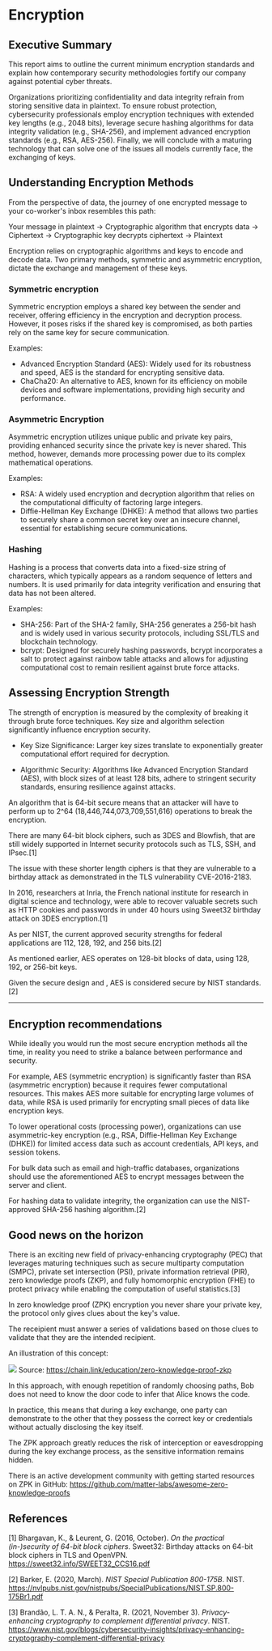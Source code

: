 # Encryption

## Executive Summary

This report aims to outline the current minimum encryption standards and explain how contemporary security methodologies fortify our company against potential cyber threats.

Organizations prioritizing confidentiality and data integrity refrain from storing sensitive data in plaintext. To ensure robust protection, cybersecurity professionals employ encryption techniques with extended key lengths (e.g., 2048 bits), leverage secure hashing algorithms for data integrity validation (e.g., SHA-256), and implement advanced encryption standards (e.g., RSA, AES-256). Finally, we will conclude with a maturing technology that can solve one of the issues all models currently face, the exchanging of keys.

## Understanding Encryption Methods

From the perspective of data, the journey of one encrypted message to your co-worker's inbox resembles this path:

Your message in plaintext -> Cryptographic algorithm that encrypts data -> Ciphertext -> Cryptographic key decrypts ciphertext -> Plaintext

Encryption relies on cryptographic algorithms and keys to encode and decode data. Two primary methods, symmetric and asymmetric encryption, dictate the exchange and management of these keys.

### Symmetric encryption

Symmetric encryption employs a shared key between the sender and receiver, offering efficiency in the encryption and decryption process. However, it poses risks if the shared key is compromised, as both parties rely on the same key for secure communication.

Examples:
* Advanced Encryption Standard (AES): Widely used for its robustness and speed, AES is the standard for encrypting sensitive data.
* ChaCha20: An alternative to AES, known for its efficiency on mobile devices and software implementations, providing high security and performance.

### Asymmetric Encryption

Asymmetric encryption utilizes unique public and private key pairs, providing enhanced security since the private key is never shared. This method, however, demands more processing power due to its complex mathematical operations.

Examples:
* RSA: A widely used encryption and decryption algorithm that relies on the computational difficulty of factoring large integers.
* Diffie-Hellman Key Exchange (DHKE): A method that allows two parties to securely share a common secret key over an insecure channel, essential for establishing secure communications.

### Hashing

Hashing is a process that converts data into a fixed-size string of characters, which typically appears as a random sequence of letters and numbers. It is used primarily for data integrity verification and ensuring that data has not been altered.

Examples:
* SHA-256: Part of the SHA-2 family, SHA-256 generates a 256-bit hash and is widely used in various security protocols, including SSL/TLS and blockchain technology.
* bcrypt: Designed for securely hashing passwords, bcrypt incorporates a salt to protect against rainbow table attacks and allows for adjusting computational cost to remain resilient against brute force attacks.

## Assessing Encryption Strength

The strength of encryption is measured by the complexity of breaking it through brute force techniques. Key size and algorithm selection significantly influence encryption security.

* Key Size Significance: Larger key sizes translate to exponentially greater computational effort required for decryption.

* Algorithmic Security: Algorithms like Advanced Encryption Standard (AES), with block sizes of at least 128 bits, adhere to stringent security standards, ensuring resilience against attacks.

An algorithm that is 64-bit secure means that an attacker will have to perform up to 2^64 (18,446,744,073,709,551,616) operations to break the encryption.

There are many 64-bit block ciphers, such as 3DES and Blowfish, that are still widely supported in Internet security protocols such as TLS, SSH, and IPsec.[1]

The issue with these shorter length ciphers is that they are vulnerable to a birthday attack as demonstrated in the TLS vulnerability CVE-2016-2183.

In 2016, researchers at Inria, the French national institute for research in digital science and technology, were able to recover valuable secrets such as HTTP cookies and passwords in under 40 hours using Sweet32 birthday attack on 3DES encryption.[1]

As per NIST, the current approved security strengths for federal applications are 112, 128, 192, and 256 bits.[2]

As mentioned earlier, AES operates on 128-bit blocks of data, using 128, 192, or 256-bit keys.

Given the secure design and , AES is considered secure by NIST standards.[2]

---

## Encryption recommendations

While ideally you would run the most secure encryption methods all the time, in reality you need to strike a balance between performance and security.

For example, AES (symmetric encryption) is significantly faster than RSA (asymmetric encryption) because it requires fewer computational resources. This makes AES more suitable for encrypting large volumes of data, while RSA is used primarily for encrypting small pieces of data like encryption keys.

To lower operational costs (processing power), organizations can use asymmetric-key encryption (e.g., RSA, Diffie-Hellman Key Exchange (DHKE)) for limited access data such as account credentials, API keys, and session tokens.

For bulk data such as email and high-traffic databases, organizations should use the aforementioned AES to encrypt messages between the server and client.

For hashing data to validate integrity, the organization can use the NIST-approved SHA-256 hashing algorithm.[2]

## Good news on the horizon

There is an exciting new field of privacy-enhancing cryptography (PEC) that leverages maturing techniques such as secure multiparty computation (SMPC), private set intersection (PSI), private information retrieval (PIR), zero knowledge proofs (ZKP), and fully homomorphic encryption (FHE) to protect privacy while enabling the computation of useful statistics.[3]

In zero knowledge proof (ZPK) encryption you never share your private key, the protocol only gives clues about the key's value.

The receipient must answer a series of validations based on those clues to validate that they are the intended recipient.

An illustration of this concept:

![](https://assets-global.website-files.com/5f75fe1dce99248be5a892db/65675748e05656b142834170_65524e78496e0c94f8a1ffa1_zero-knowledge-proof-2048x1544.png)
Source: https://chain.link/education/zero-knowledge-proof-zkp


In this approach, with enough repetition of randomly choosing paths, Bob does not need to know the door code to infer that Alice knows the code.

In practice, this means that during a key exchange, one party can demonstrate to the other that they possess the correct key or credentials without actually disclosing the key itself.

The ZPK approach greatly reduces the risk of interception or eavesdropping during the key exchange process, as the sensitive information remains hidden.

There is an active development community with getting started resources on ZPK in GitHub: https://github.com/matter-labs/awesome-zero-knowledge-proofs

## References

[1] Bhargavan, K., & Leurent, G. (2016, October). *On the practical (in-)security of 64-bit block ciphers*. Sweet32: Birthday attacks on 64-bit block ciphers in TLS and OpenVPN. https://sweet32.info/SWEET32_CCS16.pdf

[2] Barker, E. (2020, March). *NIST Special Publication 800-175B*. NIST. https://nvlpubs.nist.gov/nistpubs/SpecialPublications/NIST.SP.800-175Br1.pdf

[3] Brandão, L. T. A. N., & Peralta, R. (2021, November 3). *Privacy-enhancing cryptography to complement differential privacy*. NIST. https://www.nist.gov/blogs/cybersecurity-insights/privacy-enhancing-cryptography-complement-differential-privacy